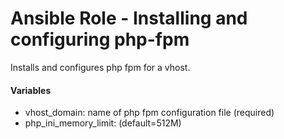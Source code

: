 # Ansible Role - Installing and configuring php-fpm

Installs and configures php fpm for a vhost.

#### Variables

* vhost_domain: name of php fpm configuration file (required)
* php_ini_memory_limit: (default=512M)
